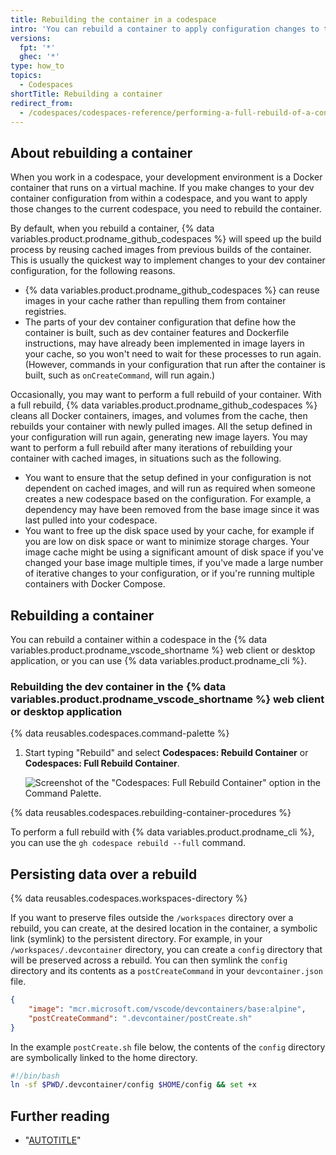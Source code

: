 ```yaml
---
title: Rebuilding the container in a codespace
intro: 'You can rebuild a container to apply configuration changes to the codespaces you are working in. From time to time, you may want to perform a full rebuild.'
versions:
  fpt: '*'
  ghec: '*'
type: how_to
topics:
  - Codespaces
shortTitle: Rebuilding a container
redirect_from:
  - /codespaces/codespaces-reference/performing-a-full-rebuild-of-a-container
---
```


## About rebuilding a container

When you work in a codespace, your development environment is a Docker container that runs on a virtual machine. If you make changes to your dev container configuration from within a codespace, and you want to apply those changes to the current codespace, you need to rebuild the container.

By default, when you rebuild a container, {% data variables.product.prodname_github_codespaces %} will speed up the build process by reusing cached images from previous builds of the container. This is usually the quickest way to implement changes to your dev container configuration, for the following reasons.
- {% data variables.product.prodname_github_codespaces %} can reuse images in your cache rather than repulling them from container registries.
- The parts of your dev container configuration that define how the container is built, such as dev container features and Dockerfile instructions, may have already been implemented in image layers in your cache, so you won't need to wait for these processes to run again. (However, commands in your configuration that run after the container is built, such as `onCreateCommand`, will run again.)

Occasionally, you may want to perform a full rebuild of your container. With a full rebuild, {% data variables.product.prodname_github_codespaces %} cleans all Docker containers, images, and volumes from the cache, then rebuilds your container with newly pulled images. All the setup defined in your configuration will run again, generating new image layers. You may want to perform a full rebuild after many iterations of rebuilding your container with cached images, in situations such as the following.

- You want to ensure that the setup defined in your configuration is not dependent on cached images, and will run as required when someone creates a new codespace based on the configuration. For example, a dependency may have been removed from the base image since it was last pulled into your codespace.
- You want to free up the disk space used by your cache, for example if you are low on disk space or want to minimize storage charges. Your image cache might be using a significant amount of disk space if you've changed your base image multiple times, if you've made a large number of iterative changes to your configuration, or if you're running multiple containers with Docker Compose.

## Rebuilding a container

You can rebuild a container within a codespace in the {% data variables.product.prodname_vscode_shortname %} web client or desktop application, or you can use {% data variables.product.prodname_cli %}.

### Rebuilding the dev container in the {% data variables.product.prodname_vscode_shortname %} web client or desktop application

{% data reusables.codespaces.command-palette %}
1. Start typing "Rebuild" and select **Codespaces: Rebuild Container** or **Codespaces: Full Rebuild Container**.

   ![Screenshot of the "Codespaces: Full Rebuild Container" option in the Command Palette.](/assets/images/help/codespaces/codespaces-rebuild-full.png)

{% data reusables.codespaces.rebuilding-container-procedures %}

To perform a full rebuild with {% data variables.product.prodname_cli %}, you can use the `gh codespace rebuild --full` command.

## Persisting data over a rebuild

{% data reusables.codespaces.workspaces-directory %}

If you want to preserve files outside the `/workspaces` directory over a rebuild, you can create, at the desired location in the container, a symbolic link (symlink) to the persistent directory. For example, in your `/workspaces/.devcontainer` directory, you can create a `config` directory that will be preserved across a rebuild. You can then symlink the `config` directory and its contents as a `postCreateCommand` in your `devcontainer.json` file.

```json
{
    "image": "mcr.microsoft.com/vscode/devcontainers/base:alpine",
    "postCreateCommand": ".devcontainer/postCreate.sh"
}
```

In the example `postCreate.sh` file below, the contents of the `config` directory are symbolically linked to the home directory.

```bash
#!/bin/bash
ln -sf $PWD/.devcontainer/config $HOME/config && set +x
```

## Further reading

- "[AUTOTITLE](/codespaces/setting-up-your-project-for-codespaces/adding-a-dev-container-configuration/introduction-to-dev-containers)"

